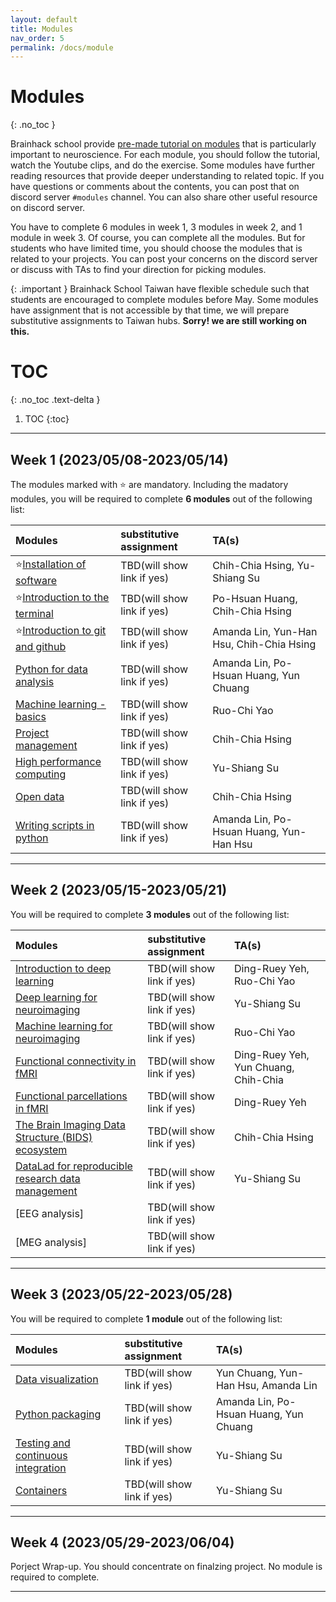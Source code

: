 ```yaml
---
layout: default
title: Modules
nav_order: 5
permalink: /docs/module
---
```


# Modules
{: .no_toc }

Brainhack school provide [pre-made tutorial on modules](https://school.brainhackmtl.org/modules/) that is particularly important to neuroscience. For each module, you should follow the tutorial, watch the Youtube clips, and do the exercise. Some modules have further reading resources that provide deeper understanding to related topic. If you have questions or comments about the contents, you can post that on discord server `#modules` channel. You can also share other useful resource on discord server. 

You have to complete 6 modules in week 1, 3 modules in week 2, and 1 module in week 3. Of course, you can complete all the modules. But for students who have limited time, you should choose the modules that is related to your projects. You can post your concerns on the discord server or discuss with TAs to find your direction for picking modules. 

{: .important }
Brainhack School Taiwan have flexible schedule such that students are encouraged to complete modules before May. Some modules have assignment that is not accessible by that time, we will prepare substitutive assignments to Taiwan hubs. **Sorry! we are still working on this.**

# TOC
{: .no_toc .text-delta }

1. TOC
{:toc}

---

## Week 1 (2023/05/08-2023/05/14)
The modules marked with ⭐ are mandatory. Including the madatory modules, you will be required to complete **6 modules** out of the following list:

| Modules                                                                                            | substitutive assignment    | TA(s)                                      |
|:---------------------------------------------------------------------------------------------------|:---------------------------|:-------------------------------------------| 
| ⭐[Installation of software](https://school.brainhackmtl.org/modules/installation)                  | TBD(will show link if yes) | Chih-Chia Hsing, Yu-Shiang Su              |
| ⭐[Introduction to the terminal](https://school.brainhackmtl.org/modules/introduction_to_terminal)  | TBD(will show link if yes) | Po-Hsuan Huang, Chih-Chia Hsing            |
| ⭐[Introduction to git and github](https://school.brainhackmtl.org/modules/git_github)              | TBD(will show link if yes) | Amanda Lin, Yun-Han Hsu, Chih-Chia Hsing   |
| [Python for data analysis](https://school.brainhackmtl.org/modules/python_data_analysis)           | TBD(will show link if yes) | Amanda Lin, Po-Hsuan Huang, Yun Chuang     |
| [Machine learning - basics](https://school.brainhackmtl.org/modules/machine_learning_basics)       | TBD(will show link if yes) | Ruo-Chi Yao                                |
| [Project management](https://school.brainhackmtl.org/modules/project_management)                   | TBD(will show link if yes) | Chih-Chia Hsing                            |
| [High performance computing](https://school.brainhackmtl.org/modules/hpc)                          | TBD(will show link if yes) | Yu-Shiang Su                               |
| [Open data](https://school.brainhackmtl.org/modules/open_data)                                     | TBD(will show link if yes) | Chih-Chia Hsing                            |
| [Writing scripts in python](https://school.brainhackmtl.org/modules/python_scripts)                | TBD(will show link if yes) | Amanda Lin, Po-Hsuan Huang, Yun-Han Hsu    |

---

## Week 2 (2023/05/15-2023/05/21)
You will be required to complete **3 modules** out of the following list:

| Modules                                                                                                    | substitutive assignment    | TA(s)                                  |
|:-----------------------------------------------------------------------------------------------------------|:---------------------------|:---------------------------------------|
| [Introduction to deep learning](https://school.brainhackmtl.org/modules/deep_learning_intro)               | TBD(will show link if yes) | Ding-Ruey Yeh, Ruo-Chi Yao             |
| [Deep learning for neuroimaging](https://school.brainhackmtl.org/modules/dl_for_neuroimaging)              | TBD(will show link if yes) | Yu-Shiang Su                           |
| [Machine learning for neuroimaging](https://school.brainhackmtl.org/modules/machine_learning_neuroimaging) | TBD(will show link if yes) | Ruo-Chi Yao                            |
| [Functional connectivity in fMRI](https://school.brainhackmtl.org/modules/fmri_connectivity)               | TBD(will show link if yes) | Ding-Ruey Yeh, Yun Chuang, Chih-Chia   |
| [Functional parcellations in fMRI](https://school.brainhackmtl.org/modules/fmri_parcellation)              | TBD(will show link if yes) | Ding-Ruey Yeh                          |
| [The Brain Imaging Data Structure (BIDS) ecosystem](https://school.brainhackmtl.org/modules/bids)          | TBD(will show link if yes) | Chih-Chia Hsing                        |
| [DataLad for reproducible research data management](https://school.brainhackmtl.org/modules/datalad)       | TBD(will show link if yes) | Yu-Shiang Su                           |
|[EEG analysis]             | TBD(will show link if yes)                                                      |                                        |
|[MEG analysis]             | TBD(will show link if yes)                                                      |                                        |

---

## Week 3 (2023/05/22-2023/05/28)
You will be required to complete **1 module** out of the following list:

| Modules                                                                                                    | substitutive assignment    | TA(s)                                  |
|:-----------------------------------------------------------------------------------------------------------|:---------------------------|:---------------------------------------|
| [Data visualization](https://school.brainhackmtl.org/modules/python_visualization)                         | TBD(will show link if yes) | Yun Chuang, Yun-Han Hsu, Amanda Lin    |
| [Python packaging](https://school.brainhackmtl.org/modules/packaging)                                      | TBD(will show link if yes) | Amanda Lin, Po-Hsuan Huang, Yun Chuang |
| [Testing and continuous integration](https://school.brainhackmtl.org/modules/testing)                      | TBD(will show link if yes) | Yu-Shiang Su                           |
| [Containers](https://school.brainhackmtl.org/modules/containers)                                           | TBD(will show link if yes) | Yu-Shiang Su                           |

---

## Week 4 (2023/05/29-2023/06/04)
Porject Wrap-up. You should concentrate on finalzing project. No module is required to complete.

---
